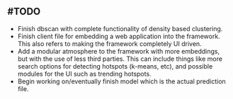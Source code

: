 #TODO
----
- Finish dbscan with complete functionality of density based clustering.
- Finish client file for embedding a web application into the framework.
This also refers to making the framework completely UI driven.
- Add a modular atmosphere to the framework with more embeddings, but with
the use of less third parties. This can include things like more search
options for detecting hotspots (k-means, etc), and possible modules for the
UI such as trending hotspots.
- Begin working on/eventually finish model which is the actual prediction file.
